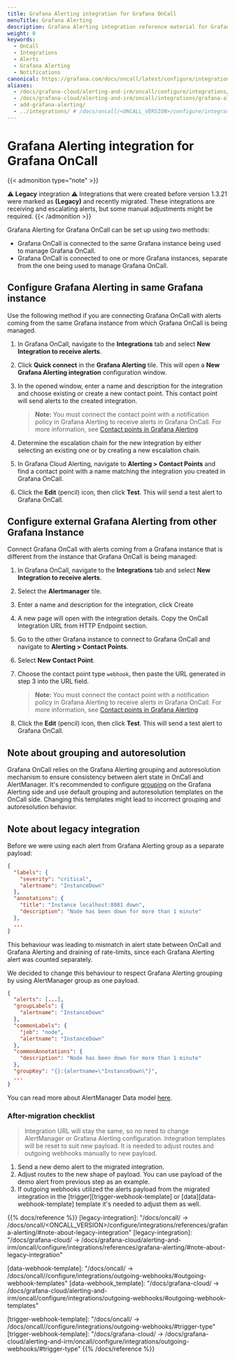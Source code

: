 ```yaml
---
title: Grafana Alerting integration for Grafana OnCall
menuTitle: Grafana Alerting
description: Grafana Alerting integration reference material for Grafana OnCall.
weight: 0
keywords:
  - OnCall
  - Integrations
  - Alerts
  - Grafana Alerting
  - Notifications
canonical: https://grafana.com/docs/oncall/latest/configure/integrations/references/grafana-alerting
aliases:
  - /docs/grafana-cloud/alerting-and-irm/oncall/configure/integrations/references/grafana-alerting
  - /docs/grafana-cloud/alerting-and-irm/oncall/integrations/grafana-alerting
  - add-grafana-alerting/
  - ../integrations/ # /docs/oncall/<ONCALL_VERSION>/configure/integrations/references/grafana-alerting
---
```


# Grafana Alerting integration for Grafana OnCall

{{< admonition type="note" >}}

⚠️ **Legacy** integration ⚠️
Integrations that were created before version 1.3.21 were marked as **(Legacy)** and recently migrated.
These integrations are receiving and escalating alerts, but some manual adjustments might be required.
{{< /admonition >}}

Grafana Alerting for Grafana OnCall can be set up using two methods:

- Grafana OnCall is connected to the same Grafana instance being used to manage Grafana OnCall.
- Grafana OnCall is connected to one or more Grafana instances, separate from the one being used to manage Grafana OnCall.

## Configure Grafana Alerting in same Grafana instance

Use the following method if you are connecting Grafana OnCall with alerts coming from the same Grafana instance from
which Grafana OnCall is being managed.

1. In Grafana OnCall, navigate to the **Integrations** tab and select **New Integration to receive alerts**.
1. Click **Quick connect** in the **Grafana Alerting** tile. This will open a **New Grafana Alerting integration** configuration window.

1. In the opened window, enter a name and description for the integration and choose existing or create a new contact point.
   This contact point will send alerts to the created integration.

   > **Note:** You must connect the contact point with a notification policy in Grafana Alerting to receive alerts in Grafana OnCall.
   > For more information, see
   > [Contact points in Grafana Alerting](https://grafana.com/docs/grafana/latest/alerting/unified-alerting/contact-points/)

1. Determine the escalation chain for the new integration by either selecting an existing one or by creating a new
   escalation chain.
1. In Grafana Cloud Alerting, navigate to **Alerting > Contact Points** and find a contact point with a name matching
   the integration you created in Grafana OnCall.
1. Click the **Edit** (pencil) icon, then click **Test**. This will send a test alert to Grafana OnCall.

## Configure external Grafana Alerting from other Grafana Instance

Connect Grafana OnCall with alerts coming from a Grafana instance that is different from the instance that Grafana
OnCall is being managed:

1. In Grafana OnCall, navigate to the **Integrations** tab and select **New Integration to receive alerts**.
1. Select the **Alertmanager** tile.
1. Enter a name and description for the integration, click Create
1. A new page will open with the integration details. Copy the OnCall Integration URL from HTTP Endpoint section.
1. Go to the other Grafana instance to connect to Grafana OnCall and navigate to **Alerting > Contact Points**.
1. Select **New Contact Point**.
1. Choose the contact point type `webhook`, then paste the URL generated in step 3 into the URL field.

   > **Note:** You must connect the contact point with a notification policy in Grafana Alerting to receive alerts in Grafana OnCall.
   > For more information, see
   > [Contact points in Grafana Alerting](https://grafana.com/docs/grafana/latest/alerting/unified-alerting/contact-points/)

1. Click the **Edit** (pencil) icon, then click **Test**. This will send a test alert to Grafana OnCall.

## Note about grouping and autoresolution

Grafana OnCall relies on the Grafana Alerting grouping and autoresolution mechanism to ensure consistency between alert state in OnCall and AlertManager.
It's recommended to configure [grouping](https://grafana.com/docs/grafana/latest/alerting/fundamentals/notification-policies/notifications/#grouping) on
the Grafana Alerting side and use default grouping and autoresolution templates on the OnCall side.
Changing this templates might lead to incorrect grouping and autoresolution behavior.

## Note about legacy integration

Before we were using each alert from Grafana Alerting group as a separate payload:

```json
{
  "labels": {
    "severity": "critical",
    "alertname": "InstanceDown"
  },
  "annotations": {
    "title": "Instance localhost:8081 down",
    "description": "Node has been down for more than 1 minute"
  },
  ...
}
```

This behaviour was leading to mismatch in alert state between OnCall and Grafana Alerting and draining of rate-limits,
since each Grafana Alerting alert was counted separately.

We decided to change this behaviour to respect Grafana Alerting grouping by using AlertManager group as one payload.

```json
{
  "alerts": [...],
  "groupLabels": {
    "alertname": "InstanceDown"
  },
  "commonLabels": {
    "job": "node", 
    "alertname": "InstanceDown"
  },
  "commonAnnotations": {
    "description": "Node has been down for more than 1 minute"
  },
  "groupKey": "{}:{alertname=\"InstanceDown\"}",
  ...
}
```

You can read more about AlertManager Data model [here](https://prometheus.io/docs/alerting/latest/notifications/#data).

### After-migration checklist

> Integration URL will stay the same, so no need to change AlertManager or Grafana Alerting configuration.
> Integration templates will be reset to suit new payload.
> It is needed to adjust routes and outgoing webhooks manually to new payload.

1. Send a new demo alert to the migrated integration.
2. Adjust routes to the new shape of payload. You can use payload of the demo alert from previous step as an example.
3. If outgoing webhooks utilized the alerts payload from the migrated integration in the [trigger][trigger-webhook-template]
or [data][data-webhook-template] template it's needed to adjust them as well.

{{% docs/reference %}}
[legacy-integration]: "/docs/oncall/ -> /docs/oncall/<ONCALL_VERSION>/configure/integrations/references/grafana-alerting/#note-about-legacy-integration"
[legacy-integration]: "/docs/grafana-cloud/ -> /docs/grafana-cloud/alerting-and-irm/oncall/configure/integrations/references/grafana-alerting/#note-about-legacy-integration"

[data-webhook-template]: "/docs/oncall/ -> /docs/oncall/<ONCALL VERSION>/configure/integrations/outgoing-webhooks/#outgoing-webhook-templates"
[data-webhook_template]: "/docs/grafana-cloud/ -> /docs/grafana-cloud/alerting-and-irm/oncall/configure/integrations/outgoing-webhooks/#outgoing-webhook-templates"

[trigger-webhook-template]: "/docs/oncall/ -> /docs/oncall/<ONCALL VERSION>/configure/integrations/outgoing-webhooks/#trigger-type"
[trigger-webhook-template]: "/docs/grafana-cloud/ -> /docs/grafana-cloud/alerting-and-irm/oncall/configure/integrations/outgoing-webhooks/#trigger-type"
{{% /docs/reference %}}
